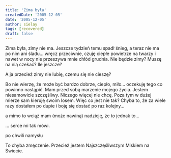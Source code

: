 ```yaml
---
title: 'Zima była'
createdDate: '2005-12-05'
date: '2005-12-05'
author: sielay
tags: [recovered]
draft: false
---
```


Zima była, zimy nie ma. Jeszcze tydzień temu spadł śnieg, a teraz nie ma po nim ani śladu… wręcz przeciwnie, czuję ciepłe powietrze na twarzy i nawet w nocy nie przeszywa mnie chłód grudnia. Nie będzie zimy? Muszę na nią czekać? Ile jeszcze?

A ja przecież zimy nie lubię, czemu się nie cieszę?

Bo nie wierzę, że może być bardzo dobrze, ciepło, miło… oczekuję tego co powinno nastąpić. Mam przed sobą marzenie mojego życia. Jestem niesamowicie szczęśliwy. Niczego więcej nie chcę. Poza tym w dużej mierze sam kieruję swoim losem. Więc co jest nie tak? Chyba to, że za wiele razy dostałem po dupie i boję się dostać po raz kolejny…

a mimo to wciąż mam (może nawiną) nadzieję, że to jednak to…

… serce mi tak mówi.

po chwili namysłu

To chyba zmęczenie. Przecież jestem Najszczęśliwszym Miśkiem na Świecie.
